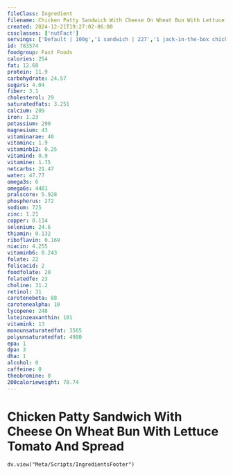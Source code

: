 ```yaml
---
fileClass: Ingredient
filename: Chicken Patty Sandwich With Cheese On Wheat Bun With Lettuce Tomato And Spread
created: 2024-12-21T19:27:02-06:00
cssclasses: ['nutFact']
servings: ['Default | 100g','1 sandwich | 227','1 jack-in-the-box chicken supreme | 308']
id: 783574
foodgroup: Fast Foods
calories: 254
fat: 12.68
protein: 11.9
carbohydrate: 24.57
sugars: 4.04
fiber: 3.1
cholesterol: 29
saturatedfats: 3.251
calcium: 209
iron: 1.23
potassium: 290
magnesium: 43
vitaminarae: 40
vitaminc: 1.9
vitaminb12: 0.25
vitamind: 0.9
vitamine: 1.75
netcarbs: 21.47
water: 47.77
omega3s: 6
omega6s: 4481
pralscore: 5.928
phosphorus: 272
sodium: 725
zinc: 1.21
copper: 0.114
selenium: 24.6
thiamin: 0.132
riboflavin: 0.169
niacin: 4.255
vitaminb6: 0.243
folate: 22
folicacid: 2
foodfolate: 20
folatedfe: 23
choline: 31.2
retinol: 31
carotenebeta: 88
carotenealpha: 10
lycopene: 248
luteinzeaxanthin: 101
vitamink: 13
monounsaturatedfat: 3565
polyunsaturatedfat: 4900
epa: 1
dpa: 3
dha: 1
alcohol: 0
caffeine: 0
theobromine: 0
200calorieweight: 78.74
---
```


# Chicken Patty Sandwich With Cheese On Wheat Bun With Lettuce Tomato And Spread

```dataviewjs
dv.view("Meta/Scripts/IngredientsFooter")
```